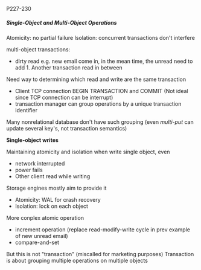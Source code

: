P227-230

##### Single-Object and Multi-Object Operations

Atomicity: no partial failure
Isolation: concurrent transactions don't interfere

multi-object transactions:

- dirty read
  e.g. new email come in, in the mean time, the unread need to add 1. Another transaction read in between

Need way to determining which read and write are the same transaction

- Client TCP connection      BEGIN TRANSACTION and COMMIT
  (Not ideal since TCP connection can be interrupt)
- transaction manager can group operations by a unique transaction identifier

Many nonrelational database don't have such grouping (even *multi-put* can update several key's, not transaction semantics)

**Single-object writes**

Maintaining atomicity and isolation when write single object, even

- network interrupted
- power fails
- Other client read while writing

Storage engines mostly aim to provide it

- Atomicity: WAL for crash recovery
- Isolation: lock on each object

More conplex atomic operation

- increment operation 
  (replace read-modify-write cycle in prev example of new unread email)
- compare-and-set

But this is not "transaction" (miscalled for marketing purposes)
Transaction is about grouping multiple operations on multiple objects
